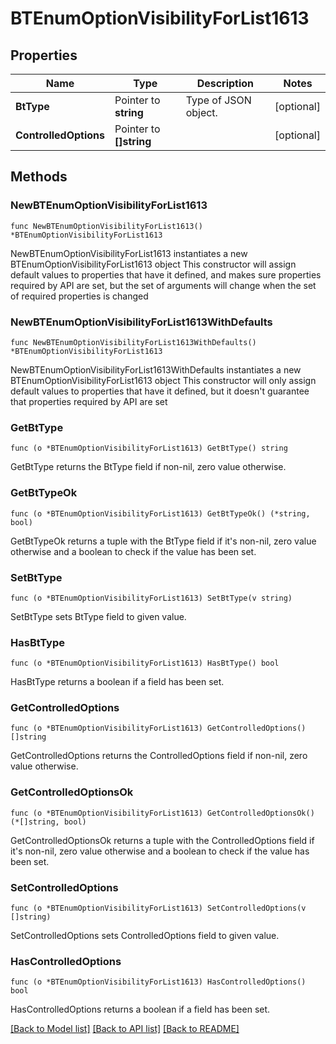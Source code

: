# BTEnumOptionVisibilityForList1613

## Properties

Name | Type | Description | Notes
------------ | ------------- | ------------- | -------------
**BtType** | Pointer to **string** | Type of JSON object. | [optional] 
**ControlledOptions** | Pointer to **[]string** |  | [optional] 

## Methods

### NewBTEnumOptionVisibilityForList1613

`func NewBTEnumOptionVisibilityForList1613() *BTEnumOptionVisibilityForList1613`

NewBTEnumOptionVisibilityForList1613 instantiates a new BTEnumOptionVisibilityForList1613 object
This constructor will assign default values to properties that have it defined,
and makes sure properties required by API are set, but the set of arguments
will change when the set of required properties is changed

### NewBTEnumOptionVisibilityForList1613WithDefaults

`func NewBTEnumOptionVisibilityForList1613WithDefaults() *BTEnumOptionVisibilityForList1613`

NewBTEnumOptionVisibilityForList1613WithDefaults instantiates a new BTEnumOptionVisibilityForList1613 object
This constructor will only assign default values to properties that have it defined,
but it doesn't guarantee that properties required by API are set

### GetBtType

`func (o *BTEnumOptionVisibilityForList1613) GetBtType() string`

GetBtType returns the BtType field if non-nil, zero value otherwise.

### GetBtTypeOk

`func (o *BTEnumOptionVisibilityForList1613) GetBtTypeOk() (*string, bool)`

GetBtTypeOk returns a tuple with the BtType field if it's non-nil, zero value otherwise
and a boolean to check if the value has been set.

### SetBtType

`func (o *BTEnumOptionVisibilityForList1613) SetBtType(v string)`

SetBtType sets BtType field to given value.

### HasBtType

`func (o *BTEnumOptionVisibilityForList1613) HasBtType() bool`

HasBtType returns a boolean if a field has been set.

### GetControlledOptions

`func (o *BTEnumOptionVisibilityForList1613) GetControlledOptions() []string`

GetControlledOptions returns the ControlledOptions field if non-nil, zero value otherwise.

### GetControlledOptionsOk

`func (o *BTEnumOptionVisibilityForList1613) GetControlledOptionsOk() (*[]string, bool)`

GetControlledOptionsOk returns a tuple with the ControlledOptions field if it's non-nil, zero value otherwise
and a boolean to check if the value has been set.

### SetControlledOptions

`func (o *BTEnumOptionVisibilityForList1613) SetControlledOptions(v []string)`

SetControlledOptions sets ControlledOptions field to given value.

### HasControlledOptions

`func (o *BTEnumOptionVisibilityForList1613) HasControlledOptions() bool`

HasControlledOptions returns a boolean if a field has been set.


[[Back to Model list]](../README.md#documentation-for-models) [[Back to API list]](../README.md#documentation-for-api-endpoints) [[Back to README]](../README.md)


